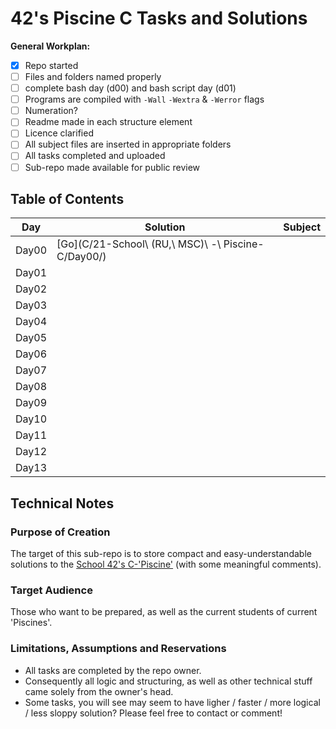 # 42's Piscine C Tasks and Solutions

**General Workplan:**
- [x] Repo started
- [ ] Files and folders named properly
- [ ] complete bash day (d00) and bash script day (d01)
- [ ] Programs are compiled with `-Wall` `-Wextra` & `-Werror` flags
- [ ] Numeration?
- [ ] Readme made in each structure element
- [ ] Licence clarified
- [ ] All subject files are inserted in appropriate folders
- [ ] All tasks completed and uploaded
- [ ] Sub-repo made available for public review

## Table of Contents
Day | Solution | Subject
----|----------|--------
Day00|[Go](C/21-School\ (RU,\ MSC)\ -\ Piscine-C/Day00/) | 
Day01| | 
Day02| | 
Day03| | 
Day04| | 
Day05| | 
Day06| | 
Day07| | 
Day08| | 
Day09| | 
Day10| | 
Day11| | 
Day12| | 
Day13| | 

## Technical Notes
### Purpose of Creation
The target of this sub-repo is to store compact and easy-understandable solutions to the [School 42's C-'Piscine'](https://www.42.us.org/program/piscine/ "42's US Homepage") (with some meaningful comments).

### Target Audience
Those who want to be prepared, as well as the current students of current 'Piscines'.

### Limitations, Assumptions and Reservations
* All tasks are completed by the repo owner.
* Consequently all logic and structuring, as well as other technical stuff came solely from the owner's head.
* Some tasks, you will see may seem to have ligher / faster / more logical / less sloppy solution? Please feel free to contact or comment!